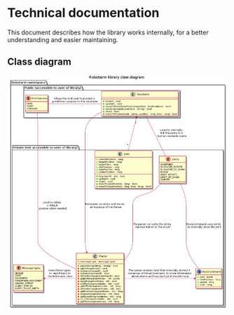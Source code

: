 # Technical documentation
This document describes how the library works internally, for a better understanding and easier maintaining.

## Class diagram
![Class diagram](class-diagram/image.png)
